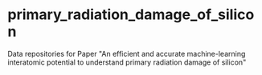 # primary_radiation_damage_of_silicon
Data repositories for Paper "An efficient and accurate machine-learning interatomic potential to understand primary radiation damage of silicon"
